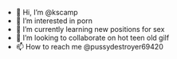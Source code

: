 - 👋 Hi, I’m @kscamp
- 👀 I’m interested in porn
- 🌱 I’m currently learning new positions for sex
- 💞️ I’m looking to collaborate on hot teen old gilf
- 📫 How to reach me @pussydestroyer69420

<!---
kscamp/kscamp is a ✨ special ✨ repository because its `README.md` (this file) appears on your GitHub profile.
You can click the Preview link to take a look at your changes.
--->
